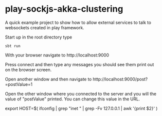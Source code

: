 # play-sockjs-akka-clustering
A quick example project to show how to allow external services to talk to websockets created in play framework.

Start up in the root directory type

    sbt run

With your browser navigate to http://localhost:9000

Press connect and then type any messages you should see them print out on the browser screen.

Open another window and then navigate to http://localhost:9000/post?=postValue=1

Open the other window where you connected to the server and you will the value of "postValue" printed. 
You can change this value in the URL.


export HOST=$( ifconfig | grep "inet " | grep -Fv 127.0.0.1 | awk '{print $2}' )